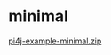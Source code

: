 # minimal
[pi4j-example-minimal.zip](https://github.com/Ned-Stark117/minimal/files/7530239/pi4j-example-minimal.zip)
